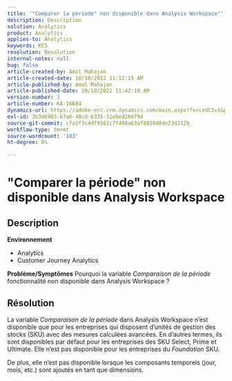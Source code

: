 ```yaml
---
title: '"Comparer la période" non disponible dans Analysis Workspace"'
description: Description
solution: Analytics
product: Analytics
applies-to: Analytics
keywords: KCS
resolution: Resolution
internal-notes: null
bug: false
article-created-by: Amol Mahajan
article-created-date: 10/18/2022 11:12:15 AM
article-published-by: Amol Mahajan
article-published-date: 10/18/2022 11:42:18 AM
version-number: 3
article-number: KA-16604
dynamics-url: https://adobe-ent.crm.dynamics.com/main.aspx?forceUCI=1&pagetype=entityrecord&etn=knowledgearticle&id=a99d38b4-d54e-ed11-bba2-0022480866ad
exl-id: 3b3d6963-b7a6-48cd-b335-31ebed26d794
source-git-commit: cfa2f3c4df9561c7f408a63af881848de23d212b
workflow-type: tm+mt
source-wordcount: '103'
ht-degree: 8%

---
```


# &quot;Comparer la période&quot; non disponible dans Analysis Workspace

## Description

<b>Environnement</b>
- Analytics
- Customer Journey Analytics

<b>Problème/Symptômes</b>
Pourquoi la variable *Comparaison de la période* fonctionnalité non disponible dans Analysis Workspace ?


## Résolution


La variable *Comparaison de la période* dans Analysis Workspace n’est disponible que pour les entreprises qui disposent d’unités de gestion des stocks (SKU) avec des mesures calculées avancées. En d’autres termes, ils sont disponibles par défaut pour les entreprises des SKU Select, Prime et Ultimate. Elle n’est pas disponible pour les entreprises du *Foundation* SKU.

De plus, elle n’est pas disponible lorsque les composants temporels (jour, mois, etc.) sont ajoutés en tant que dimensions.
